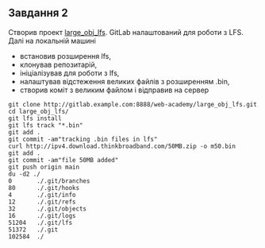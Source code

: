 ## Завдання 2
Створив проект [large_obj_lfs](http://77.68.11.254:8888/web-academy/large_obj_lfs). GitLab налаштований для роботи з LFS.
Далі на локальній машині 
- встановив розширення lfs,
- клонував репозитарій,
- ініціалізував для роботи з lfs,
- налаштував відстеження великих файлів з розширенням .bin,
- створив коміт з великим файлом і відправив на сервер
```
git clone http://gitlab.example.com:8888/web-academy/large_obj_lfs.git
cd large_obj_lfs/
git lfs install
git lfs track "*.bin"
git add .
git commit -am"tracking .bin files in lfs"
curl http://ipv4.download.thinkbroadband.com/50MB.zip -o m50.bin
git add .
git commit -am"file 50MB added"
git push origin main
du -d2 ./
0       ./.git/branches
80      ./.git/hooks
4       ./.git/info
12      ./.git/refs
32      ./.git/objects
16      ./.git/logs
51204   ./.git/lfs
51372   ./.git
102584  ./
```
